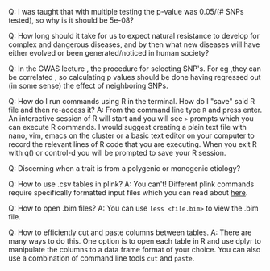 Q: I was taught that with multiple testing the p-value was 0.05/(# SNPs tested), so why is it should be 5e-08?

Q: How long should it take for us to expect natural resistance to develop for complex and dangerous diseases, and by then what new diseases will have either evolved or been generated/noticed in human society?

Q: In the GWAS lecture , the procedure for selecting SNP's. For eg ,they can be correlated , so calculating p values should be done having regressed out (in some sense) the effect of neighboring SNPs.

Q: How do I run commands using R in the terminal. How do I "save" said R file and then re-access it?
A: From the command line type `R` and press enter. An interactive session of R will start and you will see `>` prompts which you can execute R commands. I would suggest creating a plain text file with nano, vim, emacs on the cluster or a basic text editor on your computer to record the relevant lines of R code that you are executing. When you exit R with q() or control-d you will be prompted to save your R session.

Q: Discerning when a trait is from a polygenic or monogenic etiology?

Q: How to use .csv tables in plink?
A: You can't! Different plink commands require specifically formatted input files which you can read about [here](https://www.cog-genomics.org/plink2).

Q: How to open .bim files? 
A: You can use `less <file.bim>` to view the .bim file.

Q: How to efficiently cut and paste columns between tables.
A: There are many ways to do this. One option is to open each table in R and use dplyr to manipulate the columns to a data frame format of your choice.  You can also use a combination of command line tools `cut` and  `paste`.

